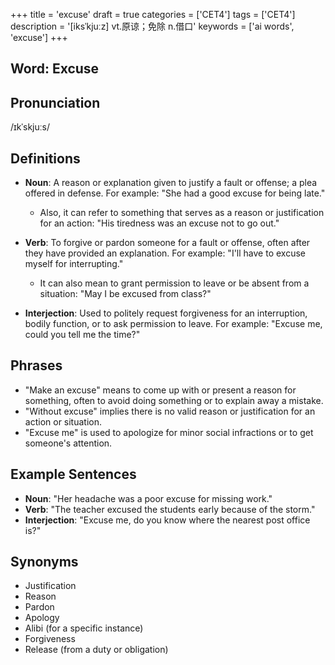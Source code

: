 +++
title = 'excuse'
draft = true
categories = ['CET4']
tags = ['CET4']
description = '[iksˈkjuːz] vt.原谅；免除 n.借口'
keywords = ['ai words', 'excuse']
+++

## Word: Excuse

## Pronunciation
/ɪkˈskjuːs/

## Definitions
- **Noun**: A reason or explanation given to justify a fault or offense; a plea offered in defense. For example: "She had a good excuse for being late."
  - Also, it can refer to something that serves as a reason or justification for an action: "His tiredness was an excuse not to go out."
  
- **Verb**: To forgive or pardon someone for a fault or offense, often after they have provided an explanation. For example: "I'll have to excuse myself for interrupting."
  - It can also mean to grant permission to leave or be absent from a situation: "May I be excused from class?"
  
- **Interjection**: Used to politely request forgiveness for an interruption, bodily function, or to ask permission to leave. For example: "Excuse me, could you tell me the time?"

## Phrases
- "Make an excuse" means to come up with or present a reason for something, often to avoid doing something or to explain away a mistake.
- "Without excuse" implies there is no valid reason or justification for an action or situation.
- "Excuse me" is used to apologize for minor social infractions or to get someone's attention.

## Example Sentences
- **Noun**: "Her headache was a poor excuse for missing work."
- **Verb**: "The teacher excused the students early because of the storm."
- **Interjection**: "Excuse me, do you know where the nearest post office is?"

## Synonyms
- Justification
- Reason
- Pardon
- Apology
- Alibi (for a specific instance)
- Forgiveness
- Release (from a duty or obligation)
